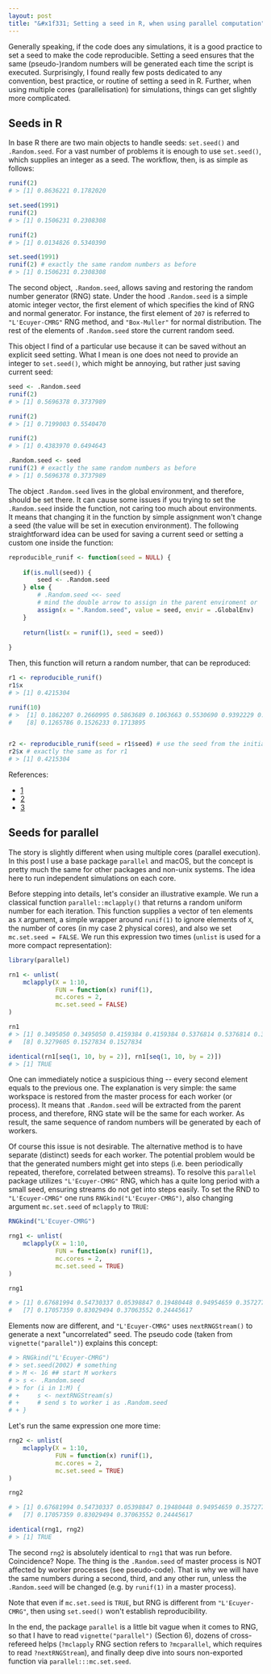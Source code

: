 ```yaml
---
layout: post
title: "&#x1f331; Setting a seed in R, when using parallel computation"
---
```


Generally speaking, if the code does any simulations, it is a good practice to set a seed to make the code reproducible. Setting a seed ensures that the same (pseudo-)random numbers will be generated each time the script is executed. Surprisingly, I found really few posts dedicated to any convention, best practice, or routine of setting a seed in R. Further, when using multiple cores (parallelisation) for simulations, things can get slightly more complicated.

## Seeds in R

In base R there are two main objects to handle seeds: `set.seed()` and `.Random.seed`. For a vast number of problems it is enough to use `set.seed()`, which supplies an integer as a seed. The workflow, then, is as simple as follows:

```r
runif(2)
# > [1] 0.8636221 0.1782020

set.seed(1991)
runif(2)
# > [1] 0.1506231 0.2308308

runif(2)
# > [1] 0.0134826 0.5340390

set.seed(1991)
runif(2) # exactly the same random numbers as before
# > [1] 0.1506231 0.2308308
```

The second object, `.Random.seed`, allows saving and restoring the random number generator (RNG) state. Under the hood `.Random.seed` is a simple atomic integer vector, the first element of which specifies the kind of RNG and normal generator. For instance, the first element of `207` is referred to `"L'Ecuyer-CMRG"` RNG method, and `"Box-Muller"` for normal distribution. The rest of the elements of `.Random.seed` store the current random seed.

This object I find of a particular use because it can be saved without an explicit seed setting. What I mean is one does not need to provide an integer to `set.seed()`, which might be annoying, but rather just saving current seed:


```r
seed <- .Random.seed
runif(2)
# > [1] 0.5696378 0.3737989

runif(2)
# > [1] 0.7199003 0.5540470

runif(2)
# > [1] 0.4383970 0.6494643

.Random.seed <- seed
runif(2) # exactly the same random numbers as before
# > [1] 0.5696378 0.3737989
```

The object `.Random.seed` lives in the global environment, and therefore, should be set there. It can cause some issues if you trying to set the `.Random.seed` inside the function, not caring too much about environments. It means that changing it in the function by simple assignment won't change a seed (the value will be set in execution environment). The following straightforward idea can be used for saving a current seed or setting a custom one inside the function:

```r
reproducible_runif <- function(seed = NULL) {
    
    if(is.null(seed)) {
        seed <- .Random.seed
    } else {
        # .Random.seed <<- seed
        # mind the double arrow to assign in the parent enviroment or
        assign(x = ".Random.seed", value = seed, envir = .GlobalEnv)
    }
    
    return(list(x = runif(1), seed = seed))
    
}
```

Then, this function will return a random number, that can be reproduced: 

```r
r1 <- reproducible_runif()
r1$x
# > [1] 0.4215304

runif(10)
# >  [1] 0.1862207 0.2660995 0.5863689 0.1063663 0.5530690 0.9392229 0.9710050
#    [8] 0.1265786 0.1526233 0.1713895


r2 <- reproducible_runif(seed = r1$seed) # use the seed from the initial call
r2$x # exactly the same as for r1
# > [1] 0.4215304
```

References: 

- [1](http://r.789695.n4.nabble.com/Best-way-to-reset-random-seed-when-using-set-seed-in-a-function-td918769.html)
- [2](http://r.789695.n4.nabble.com/How-to-properly-re-set-a-saved-seed-I-ve-got-the-answer-but-no-explanation-td4270483.html)
- [3](https://www.uni-muenster.de/ZIV.BennoSueselbeck/s-html/helpfiles/set.seed.html)

## Seeds for parallel 

The story is slightly different when using multiple cores (parallel execution). In this post I use a base package `parallel` and macOS, but the concept is pretty much the same for other packages and non-unix systems. The idea here to run independent simulations on each core.

Before stepping into details, let's consider an illustrative example. We run a classical function `parallel::mclapply()` that returns a random uniform number for each iteration. This function supplies a vector of ten elements as `X` argument, a simple wrapper around `runif(1)` to ignore elements of `X`, the number of cores (in my case 2 physical cores), and also we set `mc.set.seed = FALSE`. We run this expression two times (`unlist` is used for a more compact representation):

```r
library(parallel)

rn1 <- unlist(
    mclapply(X = 1:10,
             FUN = function(x) runif(1),
             mc.cores = 2,
             mc.set.seed = FALSE)
)

rn1
# > [1] 0.3495050 0.3495050 0.4159384 0.4159384 0.5376814 0.5376814 0.3279605
#   [8] 0.3279605 0.1527834 0.1527834

identical(rn1[seq(1, 10, by = 2)], rn1[seq(1, 10, by = 2)])
# > [1] TRUE
```

One can immediately notice a suspicious thing -- every second element equals to the previous one. The explanation is very simple: the same workspace is restored from the master process for each worker (or process). It means that `.Random.seed` will be extracted from the parent process, and therefore, RNG state will be the same for each worker. As result, the same sequence of random numbers will be generated by each of workers.

Of course this issue is not desirable. The alternative method is to have separate (distinct) seeds for each worker. The potential problem would be that the generated numbers might get into steps (i.e. been periodically repeated, therefore, correlated between streams). To resolve this `parallel` package utilizes `"L'Ecuyer-CMRG"` RNG, which has a quite long period with a small seed, ensuring streams do not get into steps easily. To set the RND to `"L'Ecuyer-CMRG"` one runs `RNGkind("L'Ecuyer-CMRG")`, also changing argument `mc.set.seed` of `mclapply` to `TRUE`:

```r
RNGkind("L'Ecuyer-CMRG")

rng1 <- unlist(
    mclapply(X = 1:10,
             FUN = function(x) runif(1),
             mc.cores = 2,
             mc.set.seed = TRUE)
)

rng1

# > [1] 0.67681994 0.54730337 0.05398847 0.19480448 0.94954659 0.35727778
#   [7] 0.17057359 0.83029494 0.37063552 0.24445617
```

Elements now are different, and `"L'Ecuyer-CMRG"` uses `nextRNGStream()` to generate a next "uncorrelated" seed. The pseudo code (taken from `vignette("parallel")`) explains this concept: 

```r
# > RNGkind("L'Ecuyer-CMRG")
# > set.seed(2002) # something 
# > M <- 16 ## start M workers 
# > s <- .Random.seed
# > for (i in 1:M) {
# +     s <- nextRNGStream(s)
# +     # send s to worker i as .Random.seed 
# + }
```

Let's run the same expression one more time: 

```r
rng2 <- unlist(
    mclapply(X = 1:10,
             FUN = function(x) runif(1),
             mc.cores = 2,
             mc.set.seed = TRUE)
)

rng2

# > [1] 0.67681994 0.54730337 0.05398847 0.19480448 0.94954659 0.35727778
#   [7] 0.17057359 0.83029494 0.37063552 0.24445617

identical(rng1, rng2)
# > [1] TRUE
```

The second `rng2` is absolutely identical to `rng1` that was run before. Coincidence? Nope. The thing is the `.Random.seed` of master process is NOT affected by worker processes (see pseudo-code). That is why we will have the same numbers during a second, third, and any other run, unless the `.Random.seed` will be changed (e.g. by `runif(1)` in a master process).


Note that even if `mc.set.seed` is `TRUE`, but RNG is different from `"L'Ecuyer-CMRG"`, then using `set.seed()` won't establish reproducibility.

In the end, the package `parallel` is a little bit vague when it comes to RNG, so that I have to read `vignette("parallel")` (Section 6), dozens of cross-refereed helps (`?mclapply` RNG section refers to `?mcparallel`, which requires to read `?nextRNGStream`), and finally deep dive into sours non-exported function via `parallel:::mc.set.seed`.
